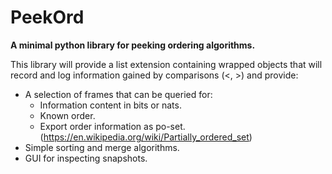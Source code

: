 # PeekOrd
**A minimal python library for peeking ordering algorithms.**

This library will provide a list extension containing wrapped objects that will record and log information gained by comparisons (<, >) and provide:
* A selection of frames that can be queried for:
  * Information content in bits or nats.
  * Known order.
  * Export order information as po-set. (https://en.wikipedia.org/wiki/Partially_ordered_set)
* Simple sorting and merge algorithms.
* GUI for inspecting snapshots.
